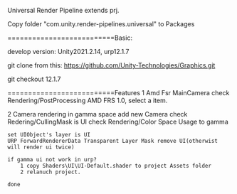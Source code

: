 
Universal Render Pipeline extends prj.

Copy folder "com.unity.render-pipelines.universal" to Packages

==========================Basic:

develop version:
Unity2021.2.14, urp12.1.7

git clone from this:
https://github.com/Unity-Technologies/Graphics.git

git checkout 12.1.7


==========================Features
1 Amd Fsr
    MainCamera check Rendering/PostProcessing
    AMD FRS 1.0, select a item.

2 Camera rendering in gamma space
    add new Camera
    check Redering/CullingMask is UI
    check Rendering/Color Space Usage to gamma

    set UIObject's layer is UI
    URP ForwardRendererData Transparent Layer Mask remove UI(otherwist will render ui twice)

    if gamma ui not work in urp?
        1 copy Shaders\UI\UI-Default.shader to project Assets folder
        2 relanuch project.

    done


